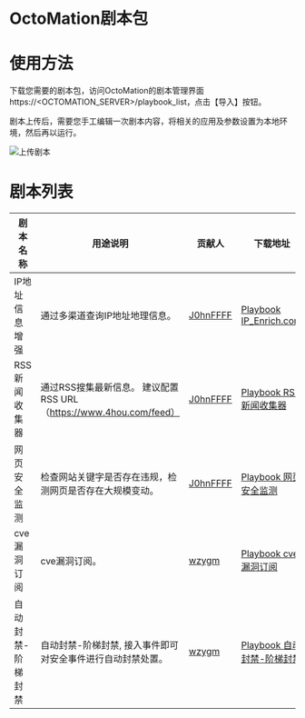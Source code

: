 # OctoMation剧本包

# 使用方法

下载您需要的剧本包，访问OctoMation的剧本管理界面https://<OCTOMATION_SERVER>/playbook_list，点击【导入】按钮。

剧本上传后，需要您手工编辑一次剧本内容，将相关的应用及参数设置为本地环境，然后再以运行。

![上传剧本](./octomation-playbook-upload.png)

# 剧本列表

剧本名称 | 用途说明 | 贡献人 | 下载地址 
---|---|---|---|
IP地址信息增强  | 通过多渠道查询IP地址地理信息。 | [J0hnFFFF](https://github.com/J0hnFFFF) | [Playbook IP_Enrich.conf](https://github.com/flagify-com/OctoMation/blob/main/Playbook%20Packages/IP%E4%BF%A1%E6%81%AF%E5%A2%9E%E5%BC%BA.conf)
RSS新闻收集器   | 通过RSS搜集最新信息。 建议配置RSS URL（https://www.4hou.com/feed）        | [J0hnFFFF](https://github.com/J0hnFFFF) | [Playbook RSS新闻收集器](https://github.com/flagify-com/OctoMation/blob/main/Playbook%20Packages/RSS%E6%96%B0%E9%97%BB%E6%94%B6%E9%9B%86%E5%99%A8.conf)
网页安全监测    | 检查网站关键字是否存在违规，检测网页是否存在大规模变动。| [J0hnFFFF](https://github.com/J0hnFFFF) | [Playbook 网页安全监测](https://github.com/flagify-com/OctoMation/blob/main/Playbook%20Packages/%E7%BD%91%E9%A1%B5%E5%AE%89%E5%85%A8%E7%9B%91%E6%B5%8B.conf)
cve漏洞订阅    | cve漏洞订阅。| [wzygm](https://github.com/wzygm) | [Playbook cve漏洞订阅](https://github.com/flagify-com/OctoMation/blob/main/Playbook%20Packages/cve%E6%BC%8F%E6%B4%9E%E8%AE%A2%E9%98%85.conf)
自动封禁-阶梯封禁    | 自动封禁-阶梯封禁, 接入事件即可对安全事件进行自动封禁处置。| [wzygm](https://github.com/wzygm) | [Playbook 自动封禁-阶梯封禁](https://github.com/flagify-com/OctoMation/blob/main/Playbook%20Packages/%E8%87%AA%E5%8A%A8%E5%B0%81%E7%A6%81-%E9%98%B6%E6%A2%AF%E5%B0%81%E7%A6%81.conf)
